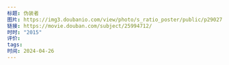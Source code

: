 ```yaml
---
标题: 伪装者
图片: https://img3.doubanio.com/view/photo/s_ratio_poster/public/p2902720052.webp
链接: https://movie.douban.com/subject/25994712/
时时: "2015"
评价: 
tags: 
时间: 2024-04-26
---
```


